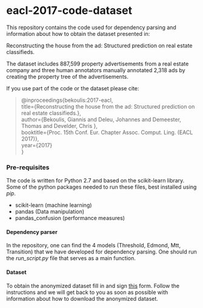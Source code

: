 # eacl-2017-code-dataset

This repository contains the code used for dependency parsing and information about how to obtain the dataset presented in:

Reconstructing the house from the ad: Structured prediction on real estate classifieds.

The dataset includes 887,599 property advertisements from a real estate company and three human annotators manually annotated 2,318 ads by creating the property tree of the advertisements.

If you use part of the code or the dataset please cite:
  
> @inproceedings{bekoulis:2017-eacl,  
>   title={Reconstructing the house from the ad: Structured prediction on real estate classifieds.},  
>   author={Bekoulis, Giannis and Deleu, Johannes and Demeester, Thomas and Develder, Chris },  
>   booktitle={Proc. 15th Conf. Eur. Chapter Assoc. Comput. Ling. (EACL 2017)},  
>   year={2017}  
> }  

### Pre-requisites ###

The code is written for Python 2.7 and based on the scikit-learn library. Some of the python packages needed to run these files, best installed using *pip*.

* scikit-learn (machine learning)
* pandas (Data manipulation)
* pandas_confusion (performance measures)

#### Dependency parser ####

In the repository, one can find the 4 models (Threshold, Edmond, Mtt, Transition) that we have developed for dependency parsing. One should run the *run_script.py* file that serves as a main function.

#### Dataset ####

To obtain the anonymized dataset fill in and sign [this](https://github.com/bekou/ad_data/raw/master/agreement/data-agreement.pdf) form. Follow the instructions and we will get back to you as soon as possible with information about how to download the anonymized dataset. 
